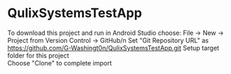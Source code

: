 # QulixSystemsTestApp

To download this project and run in Android Studio choose:
File -> New -> Project from Version Control -> GitHub/n
Set "Git Repository URL" as https://github.com/G-Washingt0n/QulixSystemsTestApp.git
Setup target folder for this project  
Choose "Clone" to complete import


